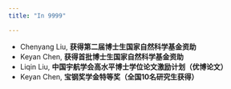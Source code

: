 ```yaml
---
title: "In 9999"

---
```



- Chenyang Liu, **获得第二届博士生国家自然科学基金资助**
- Keyan Chen, **获得首批博士生国家自然科学基金资助**
- Liqin Liu, **中国宇航学会高水平博士学位论文激励计划（优博论文）**
- Keyan Chen, **宝钢奖学金特等奖（全国10名研究生获得）**
